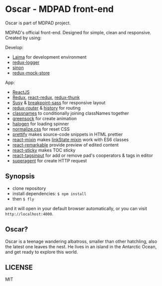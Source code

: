 # Oscar - MDPAD front-end

Oscar is part of MDPAD project.

MDPAD's official front-end. Designed for simple, clean and responsive. Created by using:

Develop:
- [Laima](https://github.com/indigofeather/Laima) for development environment
- [redux-logger](https://github.com/fcomb/redux-logger)
- [sinon](https://github.com/sinonjs/sinon)
- [redux-mock-store](https://github.com/arnaudbenard/redux-mock-store)

App:
- [ReactJS](https://github.com/facebook/react)
- [Redux](https://github.com/rackt/redux), [react-redux](https://github.com/rackt/react-redux), [redux-thunk](https://github.com/gaearon/redux-thunk)
- [Susy](https://github.com/oddbird/susy) & [breakpoint-sass](https://github.com/at-import/breakpoint) for responsive layout
- [redux-router](https://github.com/rackt/react-router) & [history](https://github.com/rackt/history) for routing
- [classnames](https://github.com/JedWatson/classnames) to conditionally joining classNames together
- [greensock](https://github.com/greensock/GreenSock-JS) for create animation
- [halogen](https://github.com/yuanyan/halogen) for loading spinner
- [normalize.css](https://github.com/necolas/normalize.css) for reset CSS
- [prettify](https://github.com/google/code-prettify) makes source-code snippets in HTML prettier
- [react-mixin](https://github.com/brigand/react-mixin) makes [linkState mixin](https://www.npmjs.com/package/react-addons-linked-state-mixin) work with ES6 classes
- [react-remarkable](https://github.com/acdlite/react-remarkable) provide preview of edited content
- [react-sticky](https://github.com/captivationsoftware/react-sticky) makes TOC sticky
- [react-tagsinput](https://github.com/olahol/react-tagsinput) for add or remove pad's cooperators & tags in editor
- [superagent](https://github.com/visionmedia/superagent) for create HTTP request

## Synopsis

- clone repository
- install dependencies: `$ npm install`
- then `$ fly`

and it will open in your default browser automatically, or you can visit `http://localhost:4000`.

## Oscar?

Oscar is a teenage wandering albatross, smaller than other hatchling, also the latest one leaves the nest. He lives in an island in the Antarctic Ocean, and get ready to explore this world.

## LICENSE

MIT
